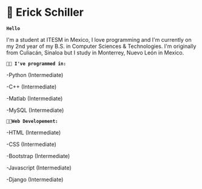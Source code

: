 # 🚴 Erick Schiller 

**`Hello`**

I'm a student at ITESM in Mexico, I love programming and I'm currently on my 2nd year of my B.S. in Computer Sciences & Technologies. I'm originally from Culiacán, Sinaloa but I study in Monterrey, Nuevo León in Mexico.

**`👨‍💻 I've programmed in:`**

-Python (Intermediate)

-C++ (Intermediate)

-Matlab (Intermediate)

-MySQL (Intermediate)



**`🧑‍💻Web Developement:`**

-HTML (Intermediate)

-CSS (Intermediate)

-Bootstrap (Intermediate) 

-Javascript (Intermediate)

-Django (Intermediate)


<!--
**ErickSch/ErickSch** is a ✨ _special_ ✨ repository because its `README.md` (this file) appears on your GitHub profile.

Here are some ideas to get you started:

- 🔭 I’m currently working on ...
- 🌱 I’m currently learning ...
- 👯 I’m looking to collaborate on ...
- 🤔 I’m looking for help with ...
- 💬 Ask me about ...
- 📫 How to reach me: ...
- 😄 Pronouns: ...
- ⚡ Fun fact: ...
-->
